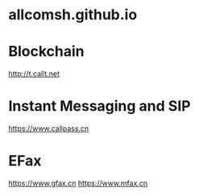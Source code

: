 # allcomsh.github.io

# Blockchain
http://t.callt.net

# Instant Messaging and SIP
https://www.callpass.cn

# EFax
https://www.gfax.cn
https://www.mfax.cn